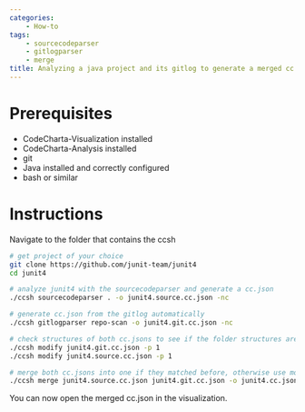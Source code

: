 ```yaml
---
categories:
    - How-to
tags:
    - sourcecodeparser
    - gitlogparser
    - merge
title: Analyzing a java project and its gitlog to generate a merged cc.json
---
```


# Prerequisites

-   CodeCharta-Visualization installed
-   CodeCharta-Analysis installed
-   git
-   Java installed and correctly configured
-   bash or similar

# Instructions

Navigate to the folder that contains the ccsh

```bash
# get project of your choice
git clone https://github.com/junit-team/junit4
cd junit4

# analyze junit4 with the sourcecodeparser and generate a cc.json
./ccsh sourcecodeparser . -o junit4.source.cc.json -nc

# generate cc.json from the gitlog automatically
./ccsh gitlogparser repo-scan -o junit4.git.cc.json -nc

# check structures of both cc.jsons to see if the folder structures are matching (src is on the same level)
./ccsh modify junit4.git.cc.json -p 1
./ccsh modify junit4.source.cc.json -p 1

# merge both cc.jsons into one if they matched before, otherwise use modify to adapt the folder structure
./ccsh merge junit4.source.cc.json junit4.git.cc.json -o junit4.cc.json
```

You can now open the merged cc.json in the visualization.
